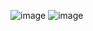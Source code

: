 ![image](https://github.com/user-attachments/assets/1a48afd8-ec5c-42de-89ee-d1043a1b055f)
![image](https://github.com/user-attachments/assets/77b9d095-5458-4fcb-aea1-618a0a6e138f)
